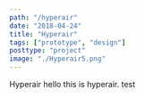 ```yaml
---
path: "/hyperair"
date: "2018-04-24"
title: "Hyperair"
tags: ["prototype", "design"]
posttype: "project"
image: "./Hyperair5.png"
---
```


Hyperair hello this is hyperair. test